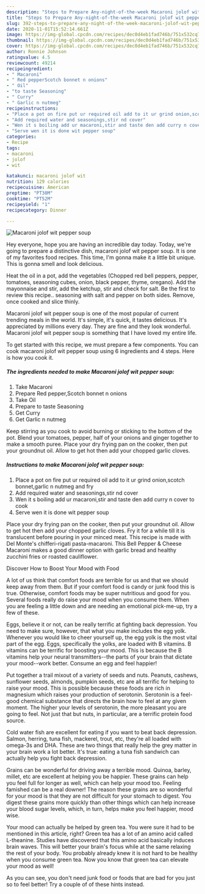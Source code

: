 ```yaml
---
description: "Steps to Prepare Any-night-of-the-week Macaroni jolof wit pepper soup"
title: "Steps to Prepare Any-night-of-the-week Macaroni jolof wit pepper soup"
slug: 392-steps-to-prepare-any-night-of-the-week-macaroni-jolof-wit-pepper-soup
date: 2020-11-01T15:52:14.661Z
image: https://img-global.cpcdn.com/recipes/dec0d4eb1fad746b/751x532cq70/macaroni-jolof-wit-pepper-soup-recipe-main-photo.jpg
thumbnail: https://img-global.cpcdn.com/recipes/dec0d4eb1fad746b/751x532cq70/macaroni-jolof-wit-pepper-soup-recipe-main-photo.jpg
cover: https://img-global.cpcdn.com/recipes/dec0d4eb1fad746b/751x532cq70/macaroni-jolof-wit-pepper-soup-recipe-main-photo.jpg
author: Ronnie Johnson
ratingvalue: 4.5
reviewcount: 49214
recipeingredient:
- " Macaroni"
- " Red pepperScotch bonnet n onions"
- " Oil"
- "to taste Seasoning"
- " Curry"
- " Garlic n nutmeg"
recipeinstructions:
- "Place a pot on fire put ur required oil add to it ur grind onion,scotch bonnet,garlic n nutmeg and fry"
- "Add required water and seasonings,stir nd cover"
- "Wen it s boiling add ur macaroni,stir and taste den add curry n cover to cook"
- "Serve wen it is done wit pepper soup"
categories:
- Recipe
tags:
- macaroni
- jolof
- wit

katakunci: macaroni jolof wit 
nutrition: 129 calories
recipecuisine: American
preptime: "PT30M"
cooktime: "PT52M"
recipeyield: "1"
recipecategory: Dinner

---
```



![Macaroni jolof wit pepper soup](https://img-global.cpcdn.com/recipes/dec0d4eb1fad746b/751x532cq70/macaroni-jolof-wit-pepper-soup-recipe-main-photo.jpg)

Hey everyone, hope you are having an incredible day today. Today, we're going to prepare a distinctive dish, macaroni jolof wit pepper soup. It is one of my favorites food recipes. This time, I'm gonna make it a little bit unique. This is gonna smell and look delicious.

Heat the oil in a pot, add the vegetables (Chopped red bell peppers, pepper, tomatoes, seasoning cubes, onion, black pepper, thyme, oregano). Add the mayonnaise and stir, add the ketchup, stir and check for salt. Be the first to review this recipe.. seasoning with salt and pepper on both sides. Remove, once cooked and slice thinly.

Macaroni jolof wit pepper soup is one of the most popular of current trending meals in the world. It's simple, it's quick, it tastes delicious. It's appreciated by millions every day. They are fine and they look wonderful. Macaroni jolof wit pepper soup is something that I have loved my entire life.


To get started with this recipe, we must prepare a few components. You can cook macaroni jolof wit pepper soup using 6 ingredients and 4 steps. Here is how you cook it.

<!--inarticleads1-->

##### The ingredients needed to make Macaroni jolof wit pepper soup:

1. Take  Macaroni
1. Prepare  Red pepper,Scotch bonnet n onions
1. Take  Oil
1. Prepare to taste Seasoning
1. Get  Curry
1. Get  Garlic n nutmeg


Keep stirring as you cook to avoid burning or sticking to the bottom of the pot. Blend your tomatoes, pepper, half of your onions and ginger together to make a smooth puree. Place your dry frying pan on the cooker, then put your groundnut oil. Allow to get hot then add your chopped garlic cloves. 

<!--inarticleads2-->

##### Instructions to make Macaroni jolof wit pepper soup:

1. Place a pot on fire put ur required oil add to it ur grind onion,scotch bonnet,garlic n nutmeg and fry
1. Add required water and seasonings,stir nd cover
1. Wen it s boiling add ur macaroni,stir and taste den add curry n cover to cook
1. Serve wen it is done wit pepper soup


Place your dry frying pan on the cooker, then put your groundnut oil. Allow to get hot then add your chopped garlic cloves. Fry it for a while till it is translucent before pouring in your minced meat. This recipe is made with Del Monte&#39;s chifferi-rigati pasta-macaroni. This Bell Pepper &amp; Cheese Macaroni makes a good dinner option with garlic bread and healthy zucchini fries or roasted cauliflower. 

Discover How to Boost Your Mood with Food


A lot of us think that comfort foods are terrible for us and that we should keep away from them. But if your comfort food is candy or junk food this is true. Otherwise, comfort foods may be super nutritious and good for you. Several foods really do raise your mood when you consume them. When you are feeling a little down and are needing an emotional pick-me-up, try a few of these.

Eggs, believe it or not, can be really terrific at fighting back depression. You need to make sure, however, that what you make includes the egg yolk. Whenever you would like to cheer yourself up, the egg yolk is the most vital part of the egg. Eggs, specifically the yolks, are loaded with B vitamins. B vitamins can be terrific for boosting your mood. This is because the B vitamins help your neural transmitters--the parts of your brain that dictate your mood--work better. Consume an egg and feel happier!

Put together a trail mixout of a variety of seeds and nuts. Peanuts, cashews, sunflower seeds, almonds, pumpkin seeds, etc are all terrific for helping to raise your mood. This is possible because these foods are rich in magnesium which raises your production of serotonin. Serotonin is a feel-good chemical substance that directs the brain how to feel at any given moment. The higher your levels of serotonin, the more pleasant you are going to feel. Not just that but nuts, in particular, are a terrific protein food source.

Cold water fish are excellent for eating if you want to beat back depression. Salmon, herring, tuna fish, mackerel, trout, etc, they're all loaded with omega-3s and DHA. These are two things that really help the grey matter in your brain work a lot better. It's true: eating a tuna fish sandwich can actually help you fight back depression. 

Grains can be wonderful for driving away a terrible mood. Quinoa, barley, millet, etc are excellent at helping you be happier. These grains can help you feel full for longer as well, which can help your mood too. Feeling famished can be a real downer! The reason these grains are so wonderful for your mood is that they are not difficult for your stomach to digest. You digest these grains more quickly than other things which can help increase your blood sugar levels, which, in turn, helps make you feel happier, mood wise.

Your mood can actually be helped by green tea. You were sure it had to be mentioned in this article, right? Green tea has a lot of an amino acid called L-theanine. Studies have discovered that this amino acid basically induces brain waves. This will better your brain's focus while at the same relaxing the rest of your body. You probably already knew it is not hard to be healthy when you consume green tea. Now you know that green tea can elevate your mood as well!

As you can see, you don't need junk food or foods that are bad for you just so to feel better! Try  a  couple of  of  these  hints  instead.

